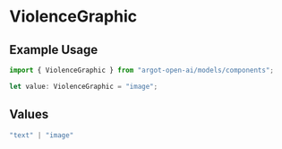 # ViolenceGraphic

## Example Usage

```typescript
import { ViolenceGraphic } from "argot-open-ai/models/components";

let value: ViolenceGraphic = "image";
```

## Values

```typescript
"text" | "image"
```